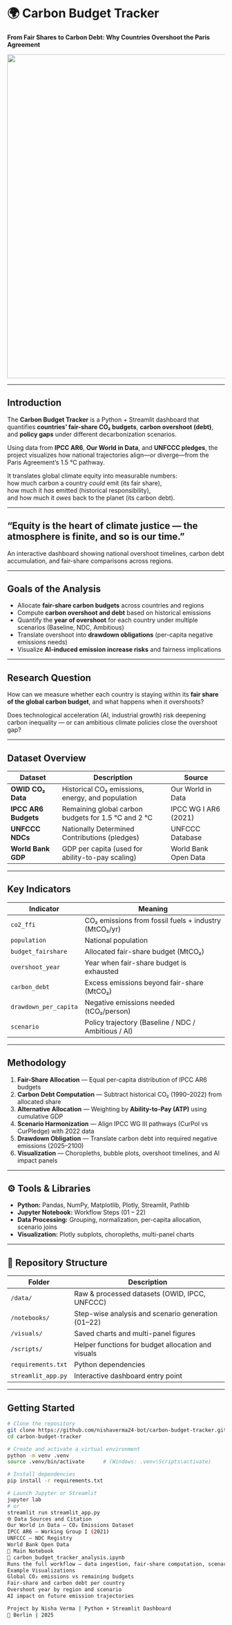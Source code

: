 # 🌍 Carbon Budget Tracker  
**From Fair Shares to Carbon Debt: Why Countries Overshoot the Paris Agreement**

<center>
<img src="Data Analytics-Final Project/Picks/CO2_Budget_Tracker.png" width="750">
</center>

---

## Introduction  

The **Carbon Budget Tracker** is a Python + Streamlit dashboard that quantifies **countries’ fair-share CO₂ budgets**, **carbon overshoot (debt)**, and **policy gaps** under different decarbonization scenarios.  

Using data from **IPCC AR6**, **Our World in Data**, and **UNFCCC pledges**, the project visualizes how national trajectories align—or diverge—from the Paris Agreement’s 1.5 °C pathway.  

It translates global climate equity into measurable numbers:  
how much carbon a country *could* emit (its fair share),  
how much it *has* emitted (historical responsibility),  
and how much it *owes* back to the planet (its carbon debt).  

---

## “Equity is the heart of climate justice — the atmosphere is finite, and so is our time.”  

An interactive dashboard showing national overshoot timelines, carbon debt accumulation, and fair-share comparisons across regions.

---

## Goals of the Analysis  

- Allocate **fair-share carbon budgets** across countries and regions  
- Compute **carbon overshoot and debt** based on historical emissions  
- Quantify the **year of overshoot** for each country under multiple scenarios (Baseline, NDC, Ambitious)  
- Translate overshoot into **drawdown obligations** (per-capita negative emissions needs)  
- Visualize **AI-induced emission increase risks** and fairness implications  

---

## Research Question  

How can we measure whether each country is staying within its **fair share of the global carbon budget**, and what happens when it overshoots?  

Does technological acceleration (AI, industrial growth) risk deepening carbon inequality — or can ambitious climate policies close the overshoot gap?  

---

## Dataset Overview  

| Dataset | Description | Source |
|----------|--------------|---------|
| **OWID CO₂ Data** | Historical CO₂ emissions, energy, and population | Our World in Data |
| **IPCC AR6 Budgets** | Remaining global carbon budgets for 1.5 °C and 2 °C | IPCC WG I AR6 (2021) |
| **UNFCCC NDCs** | Nationally Determined Contributions (pledges) | UNFCCC Database |
| **World Bank GDP** | GDP per capita (used for ability-to-pay scaling) | World Bank Open Data |

---

## Key Indicators  

| Indicator | Meaning |
|------------|----------|
| `co2_ffi` | CO₂ emissions from fossil fuels + industry (MtCO₂/yr) |
| `population` | National population |
| `budget_fairshare` | Allocated fair-share budget (MtCO₂) |
| `overshoot_year` | Year when fair-share budget is exhausted |
| `carbon_debt` | Excess emissions beyond fair-share (MtCO₂) |
| `drawdown_per_capita` | Negative emissions needed (tCO₂/person) |
| `scenario` | Policy trajectory (Baseline / NDC / Ambitious / AI) |

---

## Methodology  

1. **Fair-Share Allocation** — Equal per-capita distribution of IPCC AR6 budgets  
2. **Carbon Debt Computation** — Subtract historical CO₂ (1990–2022) from allocated share  
3. **Alternative Allocation** — Weighting by **Ability-to-Pay (ATP)** using cumulative GDP  
4. **Scenario Harmonization** — Align IPCC WG III pathways (CurPol vs CurPledge) with 2022 data  
5. **Drawdown Obligation** — Translate carbon debt into required negative emissions (2025–2100)  
6. **Visualization** — Choropleths, bubble plots, overshoot timelines, and AI impact panels  

---

## ⚙️ Tools & Libraries  

- **Python:**  Pandas, NumPy, Matplotlib, Plotly, Streamlit, Pathlib  
- **Jupyter Notebook:**  Workflow Steps (01 – 22)  
- **Data Processing:**  Grouping, normalization, per-capita allocation, scenario joins  
- **Visualization:**  Plotly subplots, choropleths, multi-panel charts  

---

## 📂 Repository Structure  

| Folder | Description |
|---------|-------------|
| `/data/` | Raw & processed datasets (OWID, IPCC, UNFCCC) |
| `/notebooks/` | Step-wise analysis and scenario generation (01–22) |
| `/visuals/` | Saved charts and multi-panel figures |
| `/scripts/` | Helper functions for budget allocation and visuals |
| `requirements.txt` | Python dependencies |
| `streamlit_app.py` | Interactive dashboard entry point |

---

## Getting Started  

```bash
# Clone the repository
git clone https://github.com/nishaverma24-bot/carbon-budget-tracker.git
cd carbon-budget-tracker

# Create and activate a virtual environment
python -m venv .venv
source .venv/bin/activate      # (Windows: .venv\Scripts\activate)

# Install dependencies
pip install -r requirements.txt

# Launch Jupyter or Streamlit
jupyter lab
# or
streamlit run streamlit_app.py
🌐 Data Sources and Citation
Our World in Data – CO₂ Emissions Dataset
IPCC AR6 – Working Group I (2021)
UNFCCC – NDC Registry
World Bank Open Data
🧮 Main Notebook
📓 carbon_budget_tracker_analysis.ipynb
Runs the full workflow — data ingestion, fair-share computation, scenario modeling, and multi-panel visualization.
Example Visualizations
Global CO₂ emissions vs remaining budgets
Fair-share and carbon debt per country
Overshoot year by region and scenario
AI impact on future emission trajectories

Project by Nisha Verma | Python + Streamlit Dashboard
📍 Berlin | 2025
